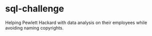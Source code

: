 # sql-challenge
Helping Pewlett Hackard with data analysis on their employees while avoiding naming copyrights.
